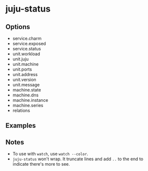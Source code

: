 # juju-status

## Options

* service.charm
* service.exposed
* service.status
* unit.workload
* unit.juju
* unit.machine
* unit.ports
* unit.address
* unit.version
* unit.message
* machine.state
* machine.dns
* machine.instance
* machine.series
* relations

## Examples

## Notes

* To use with `watch`, use `watch --color`.
* `juju-status` won't wrap. It truncate lines and add `..` to the end to indicate there's more to see.

